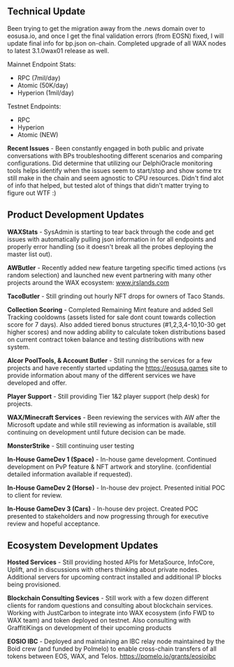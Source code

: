 ## Technical Update
Been trying to get the migration away from the .news domain over to eosusa.io, and once I get the final validation errors (from EOSN) fixed, I will update final info for bp.json on-chain.  Completed upgrade of all WAX nodes to latest 3.1.0wax01 release as well.

Mainnet Endpoint Stats:
- RPC (7mil/day)
- Atomic (50K/day)
- Hyperion (1mil/day)

Testnet Endpoints:
- RPC
- Hyperion
- Atomic (NEW)

**Recent Issues** - Been constantly engaged in both public and private conversations with BPs troubleshooting different scenarios and comparing configurations.  Did determine that utilizing our DelphiOracle monitoring tools helps identify when the issues seem to start/stop and show some trx still make in the chain and seem agnostic to CPU resources.  Didn't find alot of info that helped, but tested alot of things that didn't matter trying to figure out WTF :)

## Product Development Updates
**WAXStats** - SysAdmin is starting to tear back through the code and get issues with automatically pulling json information in for all endpoints and properly error handling (so it doesn't break all the probes deploying the master list out).

**AWButler** - Recently added new feature targeting specific timed actions (vs random selection) and launched new event partnering with many other projects around the WAX ecosystem:  www.jrslands.com

**TacoButler** - Still grinding out hourly NFT drops for owners of Taco Stands.

**Collection Scoring** - Completed Remaining Mint feature and added Sell Tracking cooldowns (assets listed for sale dont count towards collection score for 7 days). Also added tiered bonus structures (#1,2,3,4-10,10-30 get higher scores) and now adding ability to calculate token distributions based on current contract token balance and testing distributions with new system.

**Alcor PoolTools, & Account Butler** - Still running the services for a few projects and have recently started updating the https://eosusa.games site to provide information about many of the different services we have developed and offer.

**Player Support** - Still providing Tier 1&2 player support (help desk) for projects.

**WAX/Minecraft Services** - Been reviewing the services with AW after the Microsoft update and while still reviewing as information is available, still continuing on development until future decision can be made.

**MonsterStrike** - Still continuing user testing

**In-House GameDev 1 (Space)** - In-house game development. Continued development on PvP feature & NFT artwork and storyline. (confidential detailed information available if requested).

**In-House GameDev 2 (Horse)** - In-house dev project. Presented initial POC to client for review.

**In-House GameDev 3 (Cars)** - In-house dev project. Created POC presented to stakeholders and now progressing through for executive review and hopeful acceptance.

## Ecosystem Development Updates
**Hosted Services** - Still providing hosted APIs for MetaSource, InfoCore, Uplift, and in discussions with others thinking about private nodes.  Additional servers for upcoming contract installed and additional IP blocks being provisioned.

**Blockchain Consulting Sevices** - Still work with a few dozen different clients for random questions and consulting about blockchain services. Working with JustCarbon to integrate into WAX ecosystem (info FWD to WAX team) and token deployed on testnet.  Also consulting with GraffitiKings on development of their upcoming products

**EOSIO IBC** - Deployed and maintaining an IBC relay node maintained by the Boid crew (and funded by Polmelo) to enable cross-chain transfers of all tokens between EOS, WAX, and Telos. https://pomelo.io/grants/eosioibc
